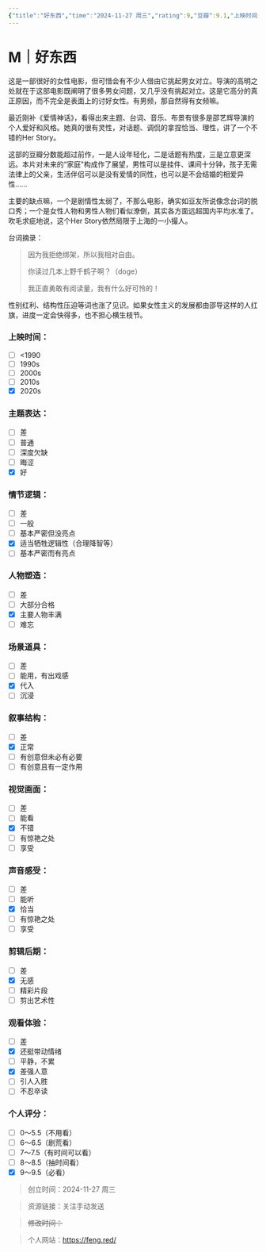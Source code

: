 ```yaml
---
{"title":"好东西","time":"2024-11-27 周三","rating":9,"豆瓣":9.1,"上映时间":["2024"],"类型":["M","喜剧"],"导演":["邵艺辉 Yihui Shao"],"主演":["宋佳 Jia Song","钟楚曦 Elane Zhong","曾慕梅 Mumei Zeng","章宇 Yu Zhang","赵又廷 Mark Chao"],"国家/地区":["中国大陆"],"片长/分钟":"123分钟","dg-publish":true,"permalink":"/300 评价/M电影/新近看过/好东西/","dgPassFrontmatter":true,"created":"2024-11-27T22:08:59.179+08:00","updated":"2024-11-28T19:22:54.127+08:00"}
---
```


# M｜好东西
这是一部很好的女性电影，但可惜会有不少人借由它挑起男女对立。导演的高明之处就在于这部电影既阐明了很多男女问题，又几乎没有挑起对立。这是它高分的真正原因，而不完全是表面上的讨好女性。有男频，那自然得有女频嘛。

最近刚补《爱情神话》，看得出来主题、台词、音乐、布景有很多是邵艺辉导演的个人爱好和风格。她真的很有灵性，对话题、调侃的拿捏恰当、理性，讲了一个不错的Her Story。

这部的豆瓣分数能超过前作，一是人设年轻化，二是话题有热度，三是立意更深远。本片对未来的“家庭"构成作了展望，男性可以是挂件、课间十分钟，孩子无需法律上的父亲，生活伴侣可以是没有爱情的同性，也可以是不会结婚的相爱异性……

主要的缺点嘛，一个是剧情性太弱了，不那么电影，确实如豆友所说像念台词的脱口秀；一个是女性人物和男性人物们看似潦倒，其实各方面远超国内平均水准了。吹毛求疵地说，这个Her Story依然局限于上海的一小撮人。

台词摘录：
> 因为我拒绝绑架，所以我相对自由。
> 
> 你读过几本上野千鹤子啊？（doge）
> 
> 我正直勇敢有阅读量，我有什么好可怜的！

性别红利、结构性压迫等词也涨了见识。如果女性主义的发展都由邵导这样的人扛旗，进度一定会快得多，也不担心横生枝节。
### 上映时间：
- [ ] <1990
- [ ] 1990s
- [ ] 2000s
- [ ] 2010s
- [x] 2020s
### 主题表达：
- [ ] 差
- [ ] 普通
- [ ] 深度欠缺
- [ ] 晦涩
- [x] 好
### 情节逻辑：
- [ ] 差
- [ ] 一般
- [ ] 基本严密但没亮点
- [x] 适当牺牲逻辑性（合理降智等）
- [ ] 基本严密而有亮点
### 人物塑造：
- [ ] 差
- [ ] 大部分合格
- [x] 主要人物丰满
- [ ] 难忘
### 场景道具：
- [ ] 差
- [ ] 能用，有出戏感
- [x] 代入
- [ ] 沉浸
### 叙事结构：
- [ ] 差
- [x] 正常
- [ ] 有创意但未必有必要
- [ ] 有创意且有一定作用
### 视觉画面：
- [ ] 差
- [ ] 能看
- [x] 不错
- [ ] 有惊艳之处
- [ ] 享受
### 声音感受：
- [ ] 差
- [ ] 能听
- [x] 恰当
- [ ] 有惊艳之处
- [ ] 享受
### 剪辑后期：
- [ ] 差
- [x] 无感
- [ ] 精彩片段
- [ ] 剪出艺术性
### 观看体验：
- [ ] 差
- [x] 还挺带动情绪
- [ ] 平静，不累
- [x] 差强人意
- [ ] 引人入胜
- [ ] 不忍卒读
### 个人评分：
- [ ] 0～5.5（不用看）
- [ ] 6～6.5（剧荒看）
- [ ] 7～7.5（有时间可以看）
- [ ] 8～8.5（抽时间看）
- [x] 9～9.5（必看）

>创立时间：2024-11-27 周三

>资源链接：关注手动发送

>~~修改时间：~~

>个人网站：https://feng.red/



